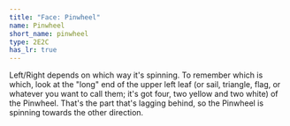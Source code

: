 ```yaml
---
title: "Face: Pinwheel"
name: Pinwheel
short_name: pinwheel
type: 2E2C
has_lr: true
---
```


Left/Right depends on which way it's spinning.  To remember which is which, look at the "long" end of the upper left leaf (or sail, triangle, flag, or whatever you want to call them; it's got four, two yellow and two white) of the Pinwheel.  That's the part that's lagging behind, so the Pinwheel is spinning towards the other direction.
